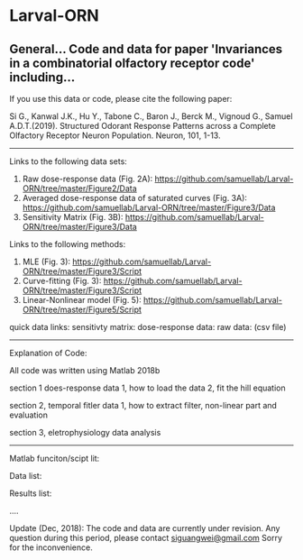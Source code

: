 # Larval-ORN
General...
Code and data for paper 'Invariances in a combinatorial olfactory receptor code'
including...
----------------
If you use this data or code, please cite the following paper:

Si G., Kanwal J.K., Hu Y., Tabone C., Baron J., Berck M., Vignoud G., Samuel A.D.T.(2019). Structured Odorant Response Patterns across a Complete Olfactory Receptor Neuron Population. Neuron, 101, 1-13.

--------------------
Links to the following data sets:
1. Raw dose-response data (Fig. 2A): https://github.com/samuellab/Larval-ORN/tree/master/Figure2/Data
2. Averaged dose-response data of saturated curves (Fig. 3A): https://github.com/samuellab/Larval-ORN/tree/master/Figure3/Data
3. Sensitivity Matrix (Fig. 3B): https://github.com/samuellab/Larval-ORN/tree/master/Figure3/Data

Links to the following methods:
1. MLE (Fig. 3): https://github.com/samuellab/Larval-ORN/tree/master/Figure3/Script
2. Curve-fitting (Fig. 3): https://github.com/samuellab/Larval-ORN/tree/master/Figure3/Script
3. Linear-Nonlinear model (Fig. 5): https://github.com/samuellab/Larval-ORN/tree/master/Figure5/Script

quick data links:
sensitivty matrix:
dose-response data:
raw data:
(csv file)

--------------------------------
Explanation of Code:

All code was written using Matlab 2018b

section 1 does-response data
1, how to load the data
2, fit the hill equation

section 2, temporal fitler data
1, how to extract filter,  non-linear part and evaluation

section 3, eletrophysiology data analysis

----------------------
Matlab funciton/scipt lit:

Data list:

Results list:

....




Update (Dec, 2018):
The code and data are currently under revision. 
Any question during this period, please contact siguangwei@gmail.com
Sorry for the inconvenience.

